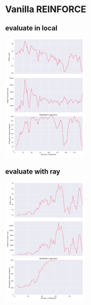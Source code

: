 # Vanilla REINFORCE

## evaluate in local

<img src="https://github.com/ashigirl96/rl_snippets/blob/master/reinforce/assets/plot_stats.png" width=50%>

## evaluate with ray

<img src="https://github.com/ashigirl96/rl_snippets/blob/master/reinforce/assets/plot_stats_ray.png" width=50%>
